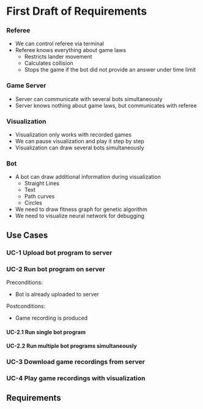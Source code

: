 # First Draft of Requirements

### Referee
* We can control referee via terminal
* Referee knows everything about game laws
  * Restricts lander movement
  * Calculates collision
  * Stops the game if the bot did not provide an answer under time limit

### Game Server
* Server can communicate with several bots simultaneously
* Server knows nothing about game laws, but communicates with referee

### Visualization
* Visualization only works with recorded games
* We can pause visualization and play it step by step
* Visualization can draw several bots simultaneously

### Bot
* A bot can draw additional information during visualization
  * Straight Lines
  * Text
  * Path curves
  * Circles
* We need to draw fitness graph for genetic algorithm
* We need to visualize neural network for debugging

## Use Cases

### UC-1 Upload bot program to server

### UC-2 Run bot program on server

Preconditions:
* Bot is already uploaded to server

Postconditions:
* Game recording is produced

#### UC-2.1 Run single bot program

#### UC-2.2 Run multiple bot programs simultaneously

### UC-3 Download game recordings from server

### UC-4 Play game recordings with visualization

## Requirements
